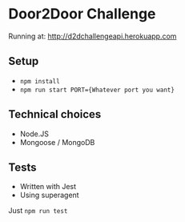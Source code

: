 # Door2Door Challenge

Running at: http://d2dchallengeapi.herokuapp.com


## Setup

- `npm install`
- `npm run start PORT={Whatever port you want}`


## Technical choices

- Node.JS
- Mongoose / MongoDB


## Tests

- Written with Jest
- Using superagent

Just `npm run test`
